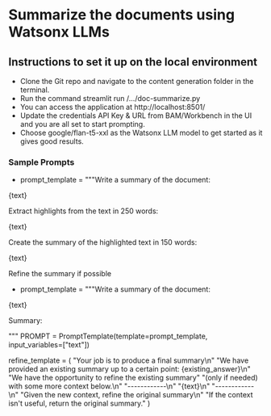 # Summarize the documents using Watsonx LLMs

## Instructions to set it up on the local environment

* Clone the Git repo and navigate to the content generation folder in the terminal.
* Run the command streamlit run /.../doc-summarize.py
* You can access the application at http://localhost:8501/
* Update the credentials API Key & URL from BAM/Workbench in the UI and you are all set to start prompting.
* Choose google/flan-t5-xxl as the Watsonx LLM model to get started as it gives good results.

### Sample Prompts

* prompt_template = """Write a summary of the document:

{text}

Extract highlights from the text in 250 words:

{text}

Create the summary of the highlighted text in 150 words:

{text}

Refine the summary if possible

* prompt_template = """Write a summary of the document:

{text}

Summary:

"""
PROMPT = PromptTemplate(template=prompt_template, input_variables=["text"])

refine_template = (
    "Your job is to produce a final summary\n"
    "We have provided an existing summary up to a certain point: {existing_answer}\n"
    "We have the opportunity to refine the existing summary"
    "(only if needed) with some more context below.\n"
    "------------\n"
    "{text}\n"
    "------------\n"
    "Given the new context, refine the original summary\n"
    "If the context isn't useful, return the original summary."
)
